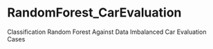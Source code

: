 # RandomForest_CarEvaluation
Classification Random Forest Against Data Imbalanced Car Evaluation Cases
